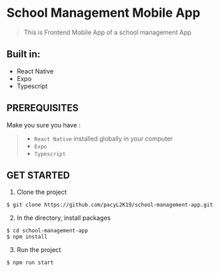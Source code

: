 # School Management Mobile App

> This is Frontend Mobile App of a school management App

## Built in: 
- React Native
- Expo
- Typescript 

## PREREQUISITES

Make you sure you have : 
> - `React Native` installed globally in your computer 
> - `Expo`
> - `Typescript`

## GET STARTED

1. Clone the project 
```
$ git clone https://github.com/pacyL2K19/school-management-app.git
```
2. In the directory, install packages
```
$ cd school-management-app
$ npm install
```
3. Run the project
```
$ npm run start
```
